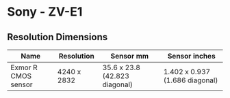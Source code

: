 # Sony - ZV-E1

## Resolution Dimensions

| Name                | Resolution   | Sensor mm                     | Sensor inches                  |
|---------------------|--------------|-------------------------------|--------------------------------|
| Exmor R CMOS sensor | 4240 x 2832  | 35.6 x 23.8 (42.823 diagonal) | 1.402 x 0.937 (1.686 diagonal) |

